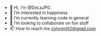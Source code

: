 - 👋 Hi, I’m @DeLaJPG
- 👀 I’m interested in happiness
- 🌱 I’m currently learning code in general
- 💞️ I’m looking to collaborate on fun stuff
- 📫 How to reach me colynmitt2@gnail.com

<!---
DeLaJPG/DeLaJPG is a ✨ special ✨ repository because its `README.md` (this file) appears on your GitHub profile.
You can click the Preview link to take a look at your changes.
--->

